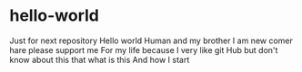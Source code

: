 # hello-world
Just for next repository
  Hello world Human and my brother
 I am new comer hare please support me
For my life because I very like git
Hub but don't know about this that what is this
And how I start 
    <please support me if you 
 Are everywhere>
